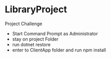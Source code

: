 # LibraryProject
Project Challenge

* Start Command Prompt as Administrator
* stay on project Folder
* run dotnet restore
* enter to ClientApp folder and run npm install

